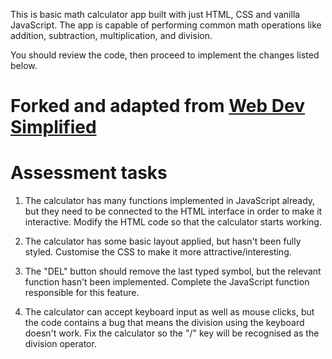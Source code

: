 This is basic math calculator app built with just HTML, CSS and vanilla JavaScript. The app is capable of performing common math operations like addition, subtraction, multiplication, and division.

You should review the code, then proceed to implement the changes listed below.

Forked and adapted from [Web Dev Simplified](https://github.com/WebDevSimplified)
=======
# Assessment tasks

1. The calculator has many functions implemented in JavaScript already, but they need to be connected to the HTML interface in order to make it interactive. Modify the HTML code so that the calculator starts working.

1. The calculator has some basic layout applied, but hasn't been fully styled. Customise the CSS to make it more attractive/interesting.

1. The "DEL" button should remove the last typed symbol, but the relevant function hasn't been implemented. Complete the JavaScript function responsible for this feature.

1. The calculator can accept keyboard input as well as mouse clicks, but the code contains a bug that means the division using the keyboard doesn't work. Fix the calculator so the "/" key will be recognised as the division operator.
